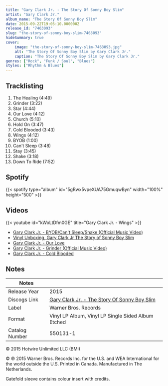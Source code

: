```yaml
---
title: "Gary Clark Jr. - The Story Of Sonny Boy Slim"
artist: "Gary Clark Jr."
album_name: "The Story Of Sonny Boy Slim"
date: 2015-09-22T19:05:10.000000Z
release_id: "7463093"
slug: "the-story-of-sonny-boy-slim-7463093"
hideSummary: true
cover:
    image: "the-story-of-sonny-boy-slim-7463093.jpg"
    alt: "The Story Of Sonny Boy Slim by Gary Clark Jr."
    caption: "The Story Of Sonny Boy Slim by Gary Clark Jr."
genres: ["Rock", "Funk / Soul", "Blues"]
styles: ["Rhythm & Blues"]
---
```


## Tracklisting
1. The Healing (4:49)
2. Grinder (3:22)
3. Star (4:44)
4. Our Love (4:12)
5. Church (5:10)
6. Hold On (3:47)
7. Cold Blooded (3:43)
8. Wings (4:12)
9. BYOB (1:00)
10. Can't Sleep (3:48)
11. Stay (3:45)
12. Shake (3:18)
13. Down To Ride (7:52)


## Spotify
{{< spotify type="album" id="5gRwx5vpeXUA75GmuqwByn" width="100%" height="500" >}}



## Videos
{{< youtube id="kWxLtDfm0GE" title="Gary Clark Jr. - Wings" >}}
- [Gary Clark Jr. - BYOB/Can't Sleep/Shake (Official Music Video)](https://www.youtube.com/watch?v=M6R0I7mGsUc)
- [Vinyl Unboxing, Gary Clark Jr The Story of Sonny Boy Slim](https://www.youtube.com/watch?v=r41NtcTBL0k)
- [Gary Clark Jr. - Our Love](https://www.youtube.com/watch?v=JOTZmvxfnEg)
- [Gary Clark Jr. - Grinder (Official Music Video)](https://www.youtube.com/watch?v=5ffEpbvAcG4)
- [Gary Clark Jr. - Cold Blooded](https://www.youtube.com/watch?v=QFajvN0IFyo)

## Notes
| Notes          |             |
| ---------------| ----------- |
| Release Year   | 2015 |
| Discogs Link   | [Gary Clark Jr. - The Story Of Sonny Boy Slim](https://www.discogs.com/release/7463093-Gary-Clark-Jr-The-Story-Of-Sonny-Boy-Slim) |
| Label          | Warner Bros. Records |
| Format         | Vinyl LP Album, Vinyl LP Single Sided Album Etched |
| Catalog Number | 550131-1 |

© 2015 Hotwire Unlimited LLC (BMI)

© ℗ 2015 Warner Bros. Records Inc. for the U.S. and WEA International for the world outside the U.S.
Printed in Canada.
Manufactured in The Netherlands.

 
Gatefold sleeve contains colour insert with credits.
